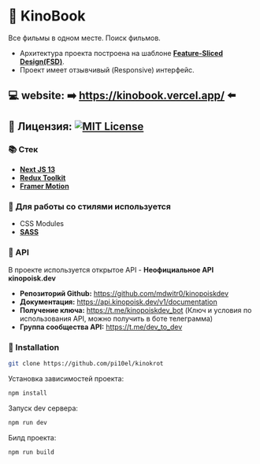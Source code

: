 # 🎥 KinoBook

Все фильмы в одном месте. Поиск фильмов.

- Архитектура проекта построена на шаблоне [**Feature-Sliced Design(FSD)**](https://feature-sliced.design/ru/).
- Проект имеет отзывчивый (Responsive) интерфейс.

## 💻 website: ➡️ https://kinobook.vercel.app/ ⬅️

## 📜 Лицензия: [![MIT License](https://img.shields.io/static/v1?label=License&message=Attribution-NonCommercial-ShareAlike&color=<COLOR>)](https://creativecommons.org/licenses/by-nc-sa/3.0/)

### 📚 Стек

- [**Next JS 13**](https://nextjs.org/blog/next-13)
- [**Redux Toolkit**](https://redux-toolkit.js.org/)
- [**Framer Motion**](https://www.framer.com/motion/)

### 🎨 Для работы со стилями используется

- CSS Modules
- [**SASS**](https://sass-lang.com/dart-sass)

### 🧩 API

В проекте используется открытое API - **Неофициальное API кinopoisk.dev**

- **Репозиторий Github:** https://github.com/mdwitr0/kinopoiskdev
- **Документация:** https://api.kinopoisk.dev/v1/documentation
- **Получение ключа:** https://t.me/kinopoiskdev_bot (Ключ и условия по использования API, можно получить в боте телеграмма)
- **Группа сообщества API:** https://t.me/dev_to_dev

### 💾 Installation

```bash
git clone https://github.com/pi10el/kinokrot
```

Установка зависимостей проекта:

```bash
npm install
```

Запуск dev сервера:

```bash
npm run dev
```

Билд проекта:

```bash
npm run build
```
